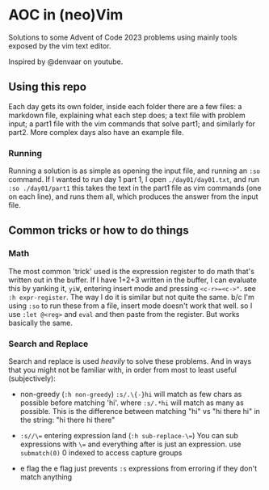 # AOC in (neo)Vim

Solutions to some Advent of Code 2023 problems using mainly tools exposed by the vim text editor.

Inspired by @denvaar on youtube.

## Using this repo

Each day gets its own folder, inside each folder there are a few files: a markdown file, explaining
what each step does; a text file with problem input; a part1 file with the vim commands that solve
part1; and similarly for part2. More complex days also have an example file.

### Running

Running a solution is as simple as opening the input file, and running an `:so` command. If I wanted
to run day 1 part 1, I open `./day01/day01.txt`, and run `:so ./day01/part1` this takes the text in
the part1 file as vim commands (one on each line), and runs them all, which produces the answer from
the input file.

## Common tricks or how to do things

### Math
The most common 'trick' used is the expression register to do math that's written out in the buffer.
If I have 1+2+3 written in the buffer, I can evaluate this by yanking it, `yiW`, entering insert
mode and pressing `<c-r>=<c->"`. see `:h expr-register`. The way I do it is similar but not quite
the same. b/c I'm using `:so` to run these from a file, insert mode doesn't work that well. so I use
`:let @<reg>` and `eval` and then paste from the register. But works basically the same.

### Search and Replace
Search and replace is used _heavily_ to solve these problems. And in ways that you might not be
familiar with, in order from most to least useful (subjectively):

- non-greedy (`:h non-greedy`)
`:s/.\{-}hi` will match as few chars as possible before matching 'hi'. where `:s/.*hi` will match as
many as possible. This is the difference between matching "hi" vs "hi there hi" in the string: "hi
there hi there"

- `:s//\=` entering expression land (`:h sub-replace-\=`)
You can sub expressions with `\=` and everything after is just an expression. use `submatch(0)`
0 indexed to access capture groups

- e flag
the e flag just prevents `:s` expressions from erroring if they don't match anything

